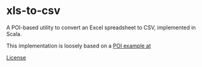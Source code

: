 xls-to-csv
==========

A POI-based utility to convert an Excel spreadsheet to CSV, implemented in Scala.

This implementation is loosely based on a [POI example at](http://svn.apache.org/repos/asf/poi/trunk/src/examples/src/org/apache/poi/ss/examples/ToCSV.java)

[License](LICENSE.md)